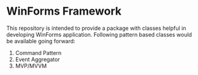 # WinForms Framework
This repository is intended to provide a package with classes helpful in developing WinForms application. Following pattern based classes would be available going forward:
  1. Command Pattern
  2. Event Aggregator
  3. MVP/MVVM
